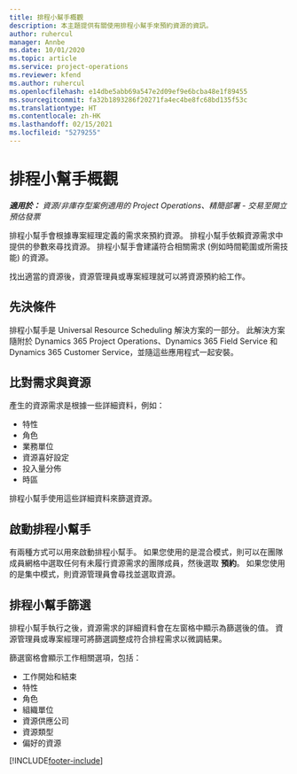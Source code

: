 ```yaml
---
title: 排程小幫手概觀
description: 本主題提供有關使用排程小幫手來預約資源的資訊。
author: ruhercul
manager: Annbe
ms.date: 10/01/2020
ms.topic: article
ms.service: project-operations
ms.reviewer: kfend
ms.author: ruhercul
ms.openlocfilehash: e14dbe5abb69a547e2d09ef9e6bcba48e1f89455
ms.sourcegitcommit: fa32b1893286f20271fa4ec4be8fc68bd135f53c
ms.translationtype: HT
ms.contentlocale: zh-HK
ms.lasthandoff: 02/15/2021
ms.locfileid: "5279255"
---
```

# <a name="schedule-assistant-overview"></a>排程小幫手概觀

_**適用於：** 資源/非庫存型案例適用的 Project Operations、精簡部署 - 交易至開立預估發票_

排程小幫手會根據專案經理定義的需求來預約資源。 排程小幫手依賴資源需求中提供的參數來尋找資源。 排程小幫手會建議符合相關需求 (例如時間範圍或所需技能) 的資源。

找出適當的資源後，資源管理員或專案經理就可以將資源預約給工作。

## <a name="prerequisites"></a>先決條件

排程小幫手是 Universal Resource Scheduling 解決方案的一部分。 此解決方案隨附於 Dynamics 365 Project Operations、Dynamics 365 Field Service 和 Dynamics 365 Customer Service，並隨這些應用程式一起安裝。

## <a name="matching-requirements-and-resources"></a>比對需求與資源

產生的資源需求是根據一些詳細資料，例如：

-   特性
-   角色
-   業務單位
-   資源喜好設定
-   投入量分佈
-   時區

排程小幫手使用這些詳細資料來篩選資源。

## <a name="launch-the-schedule-assistant"></a>啟動排程小幫手

有兩種方式可以用來啟動排程小幫手。 如果您使用的是混合模式，則可以在團隊成員網格中選取任何有未履行資源需求的團隊成員，然後選取 **預約**。 如果您使用的是集中模式，則資源管理員會尋找並選取資源。

## <a name="schedule-assistant-filters"></a>排程小幫手篩選

排程小幫手執行之後，資源需求的詳細資料會在左窗格中顯示為篩選後的值。 資源管理員或專案經理可將篩選調整成符合排程需求以微調結果。

篩選窗格會顯示工作相關選項，包括：

-   工作開始和結束
-   特性
-   角色
-   組織單位
-   資源供應公司
-   資源類型
-   偏好的資源


[!INCLUDE[footer-include](../includes/footer-banner.md)]
